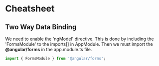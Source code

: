 # Cheatsheet

## Two Way Data Binding

We need to enable the 'ngModel' directive. This is done by including the 'FormsModule' to the imports[] in AppModule. Then we must import the __@angular/forms__ in the app.module.ts file.

```TypeScript
import { FormsModule } from '@angular/forms';
```